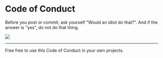 # Code of Conduct

Before you post or commit, ask yourself "Would an idiot do that?". And if the answer is "yes", do not do that thing. 

[![](http://www.theofficequotes.com/screenshots/84521e6a7a4ea0cf2057070b8fa200ba.jpg)](https://youtu.be/KFwUcEwD4l4)
___

Free free to use this Code of Conduct in your own projects. 

